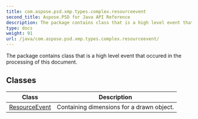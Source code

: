 ```yaml
---
title: com.aspose.psd.xmp.types.complex.resourceevent
second_title: Aspose.PSD for Java API Reference
description: The package contains class that is a high level event that occured in the processing of this document.
type: docs
weight: 91
url: /java/com.aspose.psd.xmp.types.complex.resourceevent/
---
```



The package contains class that is a high level event that occured in the processing of this document.


## Classes

| Class | Description |
| --- | --- |
| [ResourceEvent](../com.aspose.psd.xmp.types.complex.resourceevent/resourceevent) | Containing dimensions for a drawn object. |
